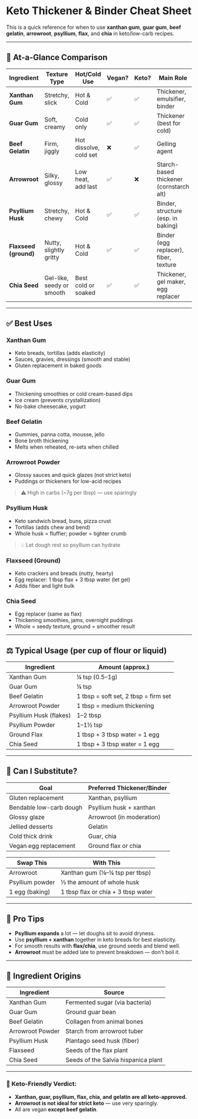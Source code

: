 # Keto Thickener & Binder Cheat Sheet

This is a quick reference for when to use **xanthan gum**, **guar gum**, **beef gelatin**, **arrowroot**, **psyllium**, **flax**, and **chia** in keto/low-carb recipes.

---

## 🧪 At-a-Glance Comparison

| Ingredient          | Texture Type            | Hot/Cold Use           | Vegan? | Keto? | Main Role                             |
|---------------------|--------------------------|--------------------------|--------|--------|----------------------------------------|
| **Xanthan Gum**     | Stretchy, slick          | Hot & Cold              | ✅     | ✅     | Thickener, emulsifier, binder         |
| **Guar Gum**        | Soft, creamy             | Cold only               | ✅     | ✅     | Thickener (best for cold)             |
| **Beef Gelatin**    | Firm, jiggly             | Hot dissolve, cold set  | ❌     | ✅     | Gelling agent                          |
| **Arrowroot**       | Silky, glossy            | Low heat, add last      | ✅     | ❌     | Starch-based thickener (cornstarch alt) |
| **Psyllium Husk**   | Stretchy, chewy          | Hot & Cold              | ✅     | ✅     | Binder, structure (esp. in baking)    |
| **Flaxseed (ground)**| Nutty, slightly gritty   | Hot & Cold              | ✅     | ✅     | Binder (egg replacer), fiber, texture |
| **Chia Seed**       | Gel-like, seedy or smooth| Best cold or soaked     | ✅     | ✅     | Thickener, gel maker, egg replacer    |

---

## ✅ Best Uses

### **Xanthan Gum**
- Keto breads, tortillas (adds elasticity)
- Sauces, gravies, dressings (smooth and stable)
- Gluten replacement in baked goods

### **Guar Gum**
- Thickening smoothies or cold cream-based dips
- Ice cream (prevents crystallization)
- No-bake cheesecake, yogurt

### **Beef Gelatin**
- Gummies, panna cotta, mousse, jello
- Bone broth thickening
- Melts when reheated, re-sets when chilled

### **Arrowroot Powder**
- Glossy sauces and quick glazes (not strict keto)
- Puddings or thickeners for low-acid recipes
> ⚠️ High in carbs (~7g per tbsp) — use sparingly

### **Psyllium Husk**
- Keto sandwich bread, buns, pizza crust
- Tortillas (adds chew and bend)
- Whole husk = fluffier; powder = tighter crumb
> 💡 Let dough rest so psyllium can hydrate

### **Flaxseed (Ground)**
- Keto crackers and breads (nutty, hearty)
- Egg replacer: 1 tbsp flax + 3 tbsp water (let gel)
- Adds fiber and light bulk

### **Chia Seed**
- Egg replacer (same as flax)
- Thickening smoothies, jams, overnight puddings
- Whole = seedy texture, ground = smoother result

---

## ⚖️ Typical Usage (per cup of flour or liquid)

| Ingredient          | Amount (approx.)                      |
|---------------------|----------------------------------------|
| Xanthan Gum         | ¼ tsp (0.5–1g)                        |
| Guar Gum            | ¼ tsp                                 |
| Beef Gelatin        | 1 tbsp = soft set, 2 tbsp = firm set  |
| Arrowroot Powder    | 1 tbsp = medium thickening            |
| Psyllium Husk (flakes)| 1–2 tbsp                             |
| Psyllium Powder     | 1–1½ tsp                              |
| Ground Flax         | 1 tbsp + 3 tbsp water = 1 egg         |
| Chia Seed           | 1 tbsp + 3 tbsp water = 1 egg         |

---

## 🔁 Can I Substitute?

| Goal                      | Preferred Thickener/Binder      |
|---------------------------|----------------------------------|
| Gluten replacement        | Xanthan, psyllium                |
| Bendable low-carb dough   | Psyllium husk + xanthan          |
| Glossy glaze              | Arrowroot (in moderation)        |
| Jellied desserts          | Gelatin                          |
| Cold thick drink          | Guar, chia                       |
| Vegan egg replacement     | Ground flax or chia              |

| Swap This        | With This                              |
|------------------|----------------------------------------|
| Arrowroot        | Xanthan gum (⅛–¼ tsp per tbsp)         |
| Psyllium powder  | ⅓ the amount of whole husk             |
| 1 egg (baking)   | 1 tbsp flax or chia + 3 tbsp water     |

---

## 🧂 Pro Tips

- **Psyllium expands** a lot — let doughs sit to avoid dryness.
- Use **psyllium + xanthan** together in keto breads for best elasticity.
- For smooth results with **flax/chia**, use ground seeds and blend well.
- **Arrowroot** must be added late to prevent breakdown — don't boil it.

---

## 🧬 Ingredient Origins

| Ingredient        | Source                            |
|-------------------|-----------------------------------|
| Xanthan Gum       | Fermented sugar (via bacteria)    |
| Guar Gum          | Ground guar bean                  |
| Beef Gelatin      | Collagen from animal bones        |
| Arrowroot Powder  | Starch from arrowroot tuber       |
| Psyllium Husk     | Plantago seed husk (fiber)        |
| Flaxseed          | Seeds of the flax plant           |
| Chia Seed         | Seeds of the Salvia hispanica plant |

---

### 🥩 Keto-Friendly Verdict:
- **Xanthan, guar, psyllium, flax, chia, and gelatin are all keto-approved.**
- **Arrowroot is not ideal for strict keto** — use very sparingly.
- All are vegan **except beef gelatin**.
